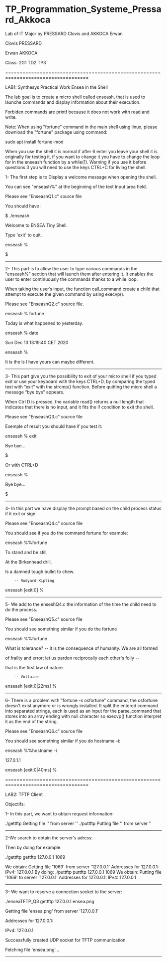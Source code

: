 # TP_Programmation_Systeme_Pressard_Akkoca
Lab of IT Major by PRESSARD Clovis and AKKOCA Erwan 

Clovis PRESSARD 

Erwan AKKOCA 

Class: 2G1 TD2 TP3 

===================================================================================

LAB1: Synthesys Practical Work Ensea in the Shell 

  

The lab goal is to create a micro shell called enseash, that is used to launche commands and display information about their execution. 

  

Forbiden commands are printf because it does not work with read and write. 

  

Note: When using "fortune" command in the main shell using linux, please download the "fortune" package using command: 

  

sudo apt install fortune-mod 

  

 When you use the shell it is normal if after 6 enter you leave your shell it is originally for testing it, if you want to change it you have to change the loop for in the enseash function by a while(1). Warning if you use it before questions 3 you will need to use the keys CTRL+C for living the shell. 

  

1- The first step is to Display a welcome message when opening the shell.  

You can see "enseash%" at the beginning of the text Input area field. 

  

Please see "EnseashQ1.c" source file 

You should have : 

$ ./enseash 

Welcome to ENSEA Tiny Shell. 

Type 'exit' to quit. 

enseash % 

$ 

  

--------------------------------------- 

2- This part is to allow the user to type various commands in the "enseash%" section that will launch them after entering it. It enables the user to enter continuously the commands thanks to a while loop. 

When taking the user’s input, the function call_command create a child that attempt to execute the given command by using execvp(). 

  

Please see "EnseashQ2.c" source file. 

enseash % fortune 

Today is what happened to yesterday. 

enseash % date 

Sun Dec 13 13:19:40 CET 2020 

enseash % 

 

It is the ls I have yours can maybe different. 

 

--------------------------------------- 

3- This part give you the possibility to exit of your micro shell if you typed exit or use your keyboard with the keys CTRL+D, by comparing the typed text with “exit” with the strcmp() function. Before quitting the micro shell a message “bye bye” appears.  

When Ctrl D is pressed, the variable read() returns a null length that indicates that there is no input, and it fits the if condition to exit the shell. 

 

Please see "EnseashQ3.c" source file 

 

Exemple of result you should have if you test it: 

enseash % exit 

Bye bye... 

$ 

Or with CTRL+D 

enseash % 

Bye bye... 

$ 

  

--------------------------------------- 

  

4- In this part we have display the prompt based on the child process status if it exit or sign. 

Please see "EnseashQ4.c" source file 

You should see if you do the command fortune for example: 

 enseash %%fortune 

To stand and be still, 

At the Birkenhead drill, 

Is a damned tough bullet to chew. 

		-- Rudyard Kipling 

enseash [exit:0] % 

 

--------------------------------------- 

  

5- We add to the enseshQ4.c the information of the time the child need to do the process. 

Please see "EnseashQ5.c" source file 

 You should see something similar if you do the fortune 

enseash %%fortune 

What is tolerance? -- it is the consequence of humanity.  We are all formed 

of frailty and error; let us pardon reciprocally each other's folly -- 

that is the first law of nature. 

		-- Voltaire 

enseash [exit:0|22ms] % 

 

--------------------------------------- 

  

6- There is a problem with "fortune -s osfortune" command, the osfortune doesn't exist anymore or is wrongly installed.  It split the entered command into separated strings, each is used as an input for the parse_command that stores into an array ending with null character so execvp() function interpret it as the end of the string. 

Please see "EnseashQ6.c" source file 

 

You should see something similar if you do hostname –i: 

enseash %%hostname -i 

127.0.1.1 

enseash [exit:0|40ms] % 

 

===================================================================================

LAB2: TFTP Client

Objectifs:




1- In this part, we want to obtain request information:

./gettftp <host> <file>
Getting file '<file>' from server '<host>'
./puttftp <host> <file>
Putting file '<file>' from server '<host>'

--------------------------------------- 

2-We search to obtain the server's adress:

Then by doing for example:

./gettftp gettftp 127.0.0.1 1069

We obtain:
Getting file '1069' from server '127.0.0.1'
Addresses for 127.0.0.1:
  IPv4: 127.0.0.1
By doing:
./puttftp puttftp 127.0.0.1 1069
We obtain:
Putting file '1069' to server '127.0.0.1'
Addresses for 127.0.0.1:
  IPv4: 127.0.0.1


--------------------------------------- 

3- We want to reserve a connection socket to the server:

./enseaTFTP_Q3 gettftp 127.0.0.1 ensea.png

Getting file 'ensea.png' from server '127.0.0.1'

Addresses for 127.0.0.1:

  IPv4: 127.0.0.1

Successfully created UDP socket for TFTP communication.

Fetching file 'ensea.png'...


--------------------------------------- 